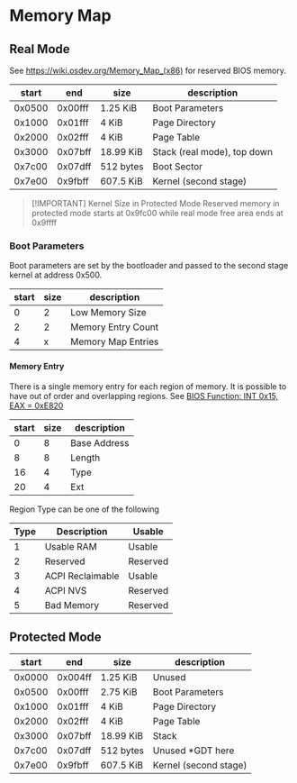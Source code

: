 # Memory Map

## Real Mode

See https://wiki.osdev.org/Memory_Map_(x86) for reserved BIOS memory.

| start  | end     | size      | description                 |
| ------ | ------- | --------- | --------------------------- |
| 0x0500 | 0x00fff | 1.25 KiB  | Boot Parameters             |
| 0x1000 | 0x01fff | 4 KiB     | Page Directory              |
| 0x2000 | 0x02fff | 4 KiB     | Page Table                  |
| 0x3000 | 0x07bff | 18.99 KiB | Stack (real mode), top down |
| 0x7c00 | 0x07dff | 512 bytes | Boot Sector                 |
| 0x7e00 | 0x9fbff | 607.5 KiB | Kernel (second stage)       |

> [!IMPORTANT] Kernel Size in Protected Mode
> Reserved memory in protected mode starts at 0x9fc00 while real mode free area
> ends at 0x9ffff

### Boot Parameters

Boot parameters are set by the bootloader and passed to the second stage kernel
at address 0x500.

| start | size | description        |
| ----- | ---- | ------------------ |
| 0     | 2    | Low Memory Size    |
| 2     | 2    | Memory Entry Count |
| 4     | x    | Memory Map Entries |

#### Memory Entry

There is a single memory entry for each region of memory. It is possible to have
out of order and overlapping regions. See [BIOS Function: INT 0x15, EAX =
0xE820](https://wiki.osdev.org/Detecting_Memory_(x86)#BIOS_Function:_INT_0x15.2C_EAX_.3D_0xE820)

| start | size | description  |
| ----- | ---- | ------------ |
| 0     | 8    | Base Address |
| 8     | 8    | Length       |
| 16    | 4    | Type         |
| 20    | 4    | Ext          |

Region Type can be one of the following

| Type | Description      | Usable   |
| ---- | ---------------- | -------- |
| 1    | Usable RAM       | Usable   |
| 2    | Reserved         | Reserved |
| 3    | ACPI Reclaimable | Usable   |
| 4    | ACPI NVS         | Reserved |
| 5    | Bad Memory       | Reserved |

## Protected Mode

| start  | end     | size      | description           |
| ------ | ------- | --------- | --------------------- |
| 0x0000 | 0x004ff | 1.25 KiB  | Unused                |
| 0x0500 | 0x00fff | 2.75 KiB  | Boot Parameters       |
| 0x1000 | 0x01fff | 4 KiB     | Page Directory        |
| 0x2000 | 0x02fff | 4 KiB     | Page Table            |
| 0x3000 | 0x07bff | 18.99 KiB | Stack                 |
| 0x7c00 | 0x07dff | 512 bytes | Unused *GDT here      |
| 0x7e00 | 0x9fbff | 607.5 KiB | Kernel (second stage) |
